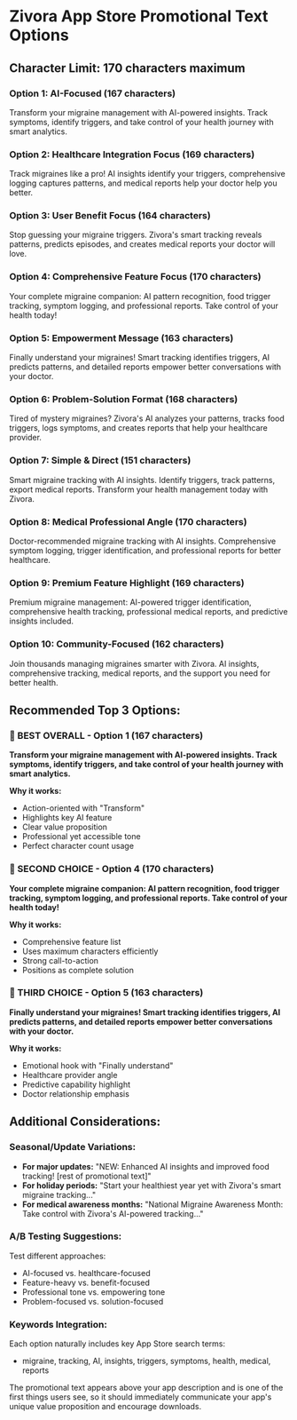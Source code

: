 # Zivora App Store Promotional Text Options

## Character Limit: 170 characters maximum

### Option 1: AI-Focused (167 characters)
Transform your migraine management with AI-powered insights. Track symptoms, identify triggers, and take control of your health journey with smart analytics.

### Option 2: Healthcare Integration Focus (169 characters)
Track migraines like a pro! AI insights identify your triggers, comprehensive logging captures patterns, and medical reports help your doctor help you better.

### Option 3: User Benefit Focus (164 characters)
Stop guessing your migraine triggers. Zivora's smart tracking reveals patterns, predicts episodes, and creates medical reports your doctor will love.

### Option 4: Comprehensive Feature Focus (170 characters)
Your complete migraine companion: AI pattern recognition, food trigger tracking, symptom logging, and professional reports. Take control of your health today!

### Option 5: Empowerment Message (163 characters)
Finally understand your migraines! Smart tracking identifies triggers, AI predicts patterns, and detailed reports empower better conversations with your doctor.

### Option 6: Problem-Solution Format (168 characters)
Tired of mystery migraines? Zivora's AI analyzes your patterns, tracks food triggers, logs symptoms, and creates reports that help your healthcare provider.

### Option 7: Simple & Direct (151 characters)
Smart migraine tracking with AI insights. Identify triggers, track patterns, export medical reports. Transform your health management today with Zivora.

### Option 8: Medical Professional Angle (170 characters)
Doctor-recommended migraine tracking with AI insights. Comprehensive symptom logging, trigger identification, and professional reports for better healthcare.

### Option 9: Premium Feature Highlight (169 characters)
Premium migraine management: AI-powered trigger identification, comprehensive health tracking, professional medical reports, and predictive insights included.

### Option 10: Community-Focused (162 characters)
Join thousands managing migraines smarter with Zivora. AI insights, comprehensive tracking, medical reports, and the support you need for better health.

## Recommended Top 3 Options:

### 🥇 BEST OVERALL - Option 1 (167 characters)
**Transform your migraine management with AI-powered insights. Track symptoms, identify triggers, and take control of your health journey with smart analytics.**

**Why it works:**
- Action-oriented with "Transform"
- Highlights key AI feature
- Clear value proposition
- Professional yet accessible tone
- Perfect character count usage

### 🥈 SECOND CHOICE - Option 4 (170 characters)
**Your complete migraine companion: AI pattern recognition, food trigger tracking, symptom logging, and professional reports. Take control of your health today!**

**Why it works:**
- Comprehensive feature list
- Uses maximum characters efficiently
- Strong call-to-action
- Positions as complete solution

### 🥉 THIRD CHOICE - Option 5 (163 characters)
**Finally understand your migraines! Smart tracking identifies triggers, AI predicts patterns, and detailed reports empower better conversations with your doctor.**

**Why it works:**
- Emotional hook with "Finally understand"
- Healthcare provider angle
- Predictive capability highlight
- Doctor relationship emphasis

## Additional Considerations:

### Seasonal/Update Variations:
- **For major updates:** "NEW: Enhanced AI insights and improved food tracking! [rest of promotional text]"
- **For holiday periods:** "Start your healthiest year yet with Zivora's smart migraine tracking..."
- **For medical awareness months:** "National Migraine Awareness Month: Take control with Zivora's AI-powered tracking..."

### A/B Testing Suggestions:
Test different approaches:
- AI-focused vs. healthcare-focused
- Feature-heavy vs. benefit-focused  
- Professional tone vs. empowering tone
- Problem-focused vs. solution-focused

### Keywords Integration:
Each option naturally includes key App Store search terms:
- migraine, tracking, AI, insights, triggers, symptoms, health, medical, reports

The promotional text appears above your app description and is one of the first things users see, so it should immediately communicate your app's unique value proposition and encourage downloads.